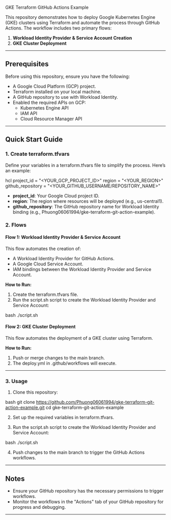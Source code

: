  GKE Terraform GitHub Actions Example

This repository demonstrates how to deploy Google Kubernetes Engine (GKE) clusters using Terraform and automate the process through GitHub Actions. The workflow includes two primary flows:

1. **Workload Identity Provider & Service Account Creation**
2. **GKE Cluster Deployment**

---

## Prerequisites

Before using this repository, ensure you have the following:

- A Google Cloud Platform (GCP) project.
- Terraform installed on your local machine.
- A GitHub repository to use with Workload Identity.
- Enabled the required APIs on GCP:
  - Kubernetes Engine API
  - IAM API
  - Cloud Resource Manager API

---

## Quick Start Guide

### 1. Create terraform.tfvars

Define your variables in a terraform.tfvars file to simplify the process. Here’s an example:

hcl
project_id         = "<YOUR_GCP_PROJECT_ID>"
region             = "<YOUR_REGION>"
github_repository  = "<YOUR_GITHUB_USERNAME/REPOSITORY_NAME>"



- **project_id**: Your Google Cloud project ID.
- **region**: The region where resources will be deployed (e.g., us-central1).
- **github_repository**: The GitHub repository name for Workload Identity binding (e.g., Phuong06061994/gke-terraform-git-action-example).

### 2. Flows

#### Flow 1: Workload Identity Provider & Service Account
This flow automates the creation of:
- A Workload Identity Provider for GitHub Actions.
- A Google Cloud Service Account.
- IAM bindings between the Workload Identity Provider and Service Account.

**How to Run:**

1. Create the terraform.tfvars file.
2. Run the script.sh script to create the Workload Identity Provider and Service Account:
   

bash
   ./script.sh



#### Flow 2: GKE Cluster Deployment
This flow automates the deployment of a GKE cluster using Terraform.

**How to Run:**

1. Push or merge changes to the main branch.
2. The deploy.yml in .github/workflows will execute.

---

### 3. Usage

1. Clone this repository:
   

bash
   git clone https://github.com/Phuong06061994/gke-terraform-git-action-example.git
   cd gke-terraform-git-action-example



2. Set up the required variables in terraform.tfvars.

3. Run the script.sh script to create the Workload Identity Provider and Service Account:
   

bash
   ./script.sh



4. Push changes to the main branch to trigger the GitHub Actions workflows.

---

## Notes

- Ensure your GitHub repository has the necessary permissions to trigger workflows.
- Monitor the workflows in the "Actions" tab of your GitHub repository for progress and debugging.

---
